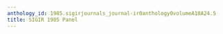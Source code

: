 ```yaml
---
anthology_id: 1985.sigirjournals_journal-ir0anthology0volumeA18A24.5
title: SIGIR 1985 Panel
---
```

